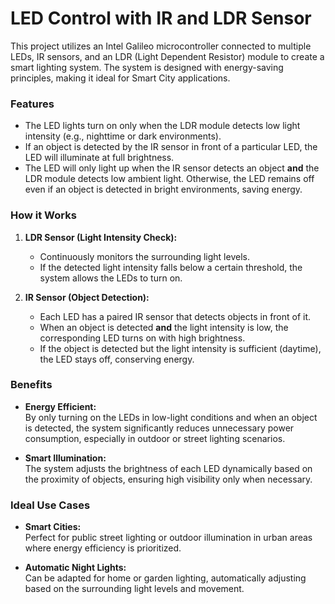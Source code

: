 # LED Control with IR and LDR Sensor

This project utilizes an Intel Galileo microcontroller connected to multiple LEDs, IR sensors, and an LDR (Light Dependent Resistor) module to create a smart lighting system. The system is designed with energy-saving principles, making it ideal for Smart City applications.

### **Features**
- The LED lights turn on only when the LDR module detects low light intensity (e.g., nighttime or dark environments).
- If an object is detected by the IR sensor in front of a particular LED, the LED will illuminate at full brightness.
- The LED will only light up when the IR sensor detects an object **and** the LDR module detects low ambient light. Otherwise, the LED remains off even if an object is detected in bright environments, saving energy.

### **How it Works**
1. **LDR Sensor (Light Intensity Check):**  
   - Continuously monitors the surrounding light levels.
   - If the detected light intensity falls below a certain threshold, the system allows the LEDs to turn on.
   
2. **IR Sensor (Object Detection):**  
   - Each LED has a paired IR sensor that detects objects in front of it.
   - When an object is detected **and** the light intensity is low, the corresponding LED turns on with high brightness.
   - If the object is detected but the light intensity is sufficient (daytime), the LED stays off, conserving energy.

### **Benefits**
- **Energy Efficient:**  
   By only turning on the LEDs in low-light conditions and when an object is detected, the system significantly reduces unnecessary power consumption, especially in outdoor or street lighting scenarios.
   
- **Smart Illumination:**  
   The system adjusts the brightness of each LED dynamically based on the proximity of objects, ensuring high visibility only when necessary.

### **Ideal Use Cases**
- **Smart Cities:**  
   Perfect for public street lighting or outdoor illumination in urban areas where energy efficiency is prioritized.
   
- **Automatic Night Lights:**  
   Can be adapted for home or garden lighting, automatically adjusting based on the surrounding light levels and movement.
